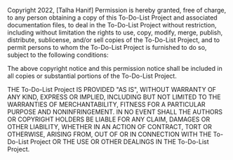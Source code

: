 Copyright 2022, [Talha Hanif]
Permission is hereby granted, free of charge, to any person obtaining a copy of this To-Do-List Project and associated documentation files, to deal in the To-Do-List Project without restriction, including without limitation the rights to use, copy, modify, merge, publish, distribute, sublicense, and/or sell copies of the To-Do-List Project, and to permit persons to whom the To-Do-List Project is furnished to do so, subject to the following conditions:

The above copyright notice and this permission notice shall be included in all copies or substantial portions of the To-Do-List Project.

THE To-Do-List Project IS PROVIDED "AS IS", WITHOUT WARRANTY OF ANY KIND, EXPRESS OR IMPLIED, INCLUDING BUT NOT LIMITED TO THE WARRANTIES OF MERCHANTABILITY, FITNESS FOR A PARTICULAR PURPOSE AND NONINFRINGEMENT. IN NO EVENT SHALL THE AUTHORS OR COPYRIGHT HOLDERS BE LIABLE FOR ANY CLAIM, DAMAGES OR OTHER LIABILITY, WHETHER IN AN ACTION OF CONTRACT, TORT OR OTHERWISE, ARISING FROM, OUT OF OR IN CONNECTION WITH THE To-Do-List Project OR THE USE OR OTHER DEALINGS IN THE To-Do-List Project.